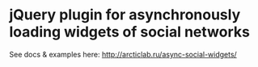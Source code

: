 jQuery plugin for asynchronously loading widgets of social networks
===================================================================

See docs & examples here: http://arcticlab.ru/async-social-widgets/